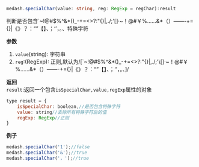```ts
medash.specialChar(value: string, reg: RegExp = regChar):result
```
判断是否包含`~!@#$%^&*()_-+=<>?:"{}|,.\/;'[]·~！@#￥%……&*（）——-+={}|《》？：“”【】、；‘’，。、特殊字符

**参数**  
1. `value`(string): 字符串
2. `reg`:(RegExp): 正则,默认为/[`~!@#$%^&*()_\-+=<>?:"{}|,.\/;'\\[\]·~！@#￥%……&*（）——\-+={}|《》？：“”【】、；‘’，。、]/
  
**返回**  
`result`:返回一个包含`isSpecialChar,value,regExp`属性的对象
```js
type result = {
    isSpecialChar: boolean,//是否包含特殊字符
    value: string//去除所有特殊字符后的值
    regExp: RegExp//正则
}
```
**例子**  

```js
medash.specialChar('1');//false
medash.specialChar('&');//true
medash.specialChar('，');//true
```
